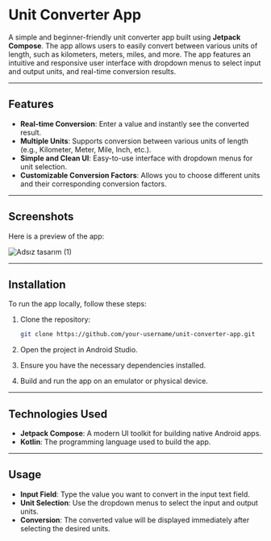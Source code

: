 # Unit Converter App

A simple and beginner-friendly unit converter app built using **Jetpack Compose**. The app allows users to easily convert between various units of length, such as kilometers, meters, miles, and more. The app features an intuitive and responsive user interface with dropdown menus to select input and output units, and real-time conversion results.

---

## Features

- **Real-time Conversion**: Enter a value and instantly see the converted result.
- **Multiple Units**: Supports conversion between various units of length (e.g., Kilometer, Meter, Mile, Inch, etc.).
- **Simple and Clean UI**: Easy-to-use interface with dropdown menus for unit selection.
- **Customizable Conversion Factors**: Allows you to choose different units and their corresponding conversion factors.

---

## Screenshots

Here is a preview of the app:

![Adsız tasarım (1)](https://github.com/user-attachments/assets/be1e11b3-8282-4dcc-b07a-04244e64d82b)


---

## Installation

To run the app locally, follow these steps:

1. Clone the repository:
    ```bash
    git clone https://github.com/your-username/unit-converter-app.git
    ```

2. Open the project in Android Studio.

3. Ensure you have the necessary dependencies installed.

4. Build and run the app on an emulator or physical device.

---

## Technologies Used

- **Jetpack Compose**: A modern UI toolkit for building native Android apps.
- **Kotlin**: The programming language used to build the app.

---

## Usage

- **Input Field**: Type the value you want to convert in the input text field.
- **Unit Selection**: Use the dropdown menus to select the input and output units.
- **Conversion**: The converted value will be displayed immediately after selecting the desired units.
